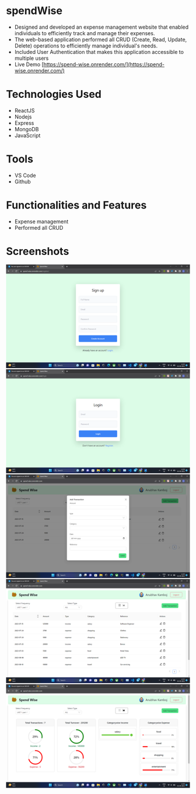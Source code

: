# spendWise
- Designed and developed an expense management website that enabled individuals to efficiently track and manage
their expenses.
- The web-based application performed all CRUD (Create, Read, Update, Delete) operations to efficiently manage
individual's needs.
- Included User Authentication that makes this application accessible to multiple users
- Live Demo [https://spend-wise.onrender.com/](https://spend-wise.onrender.com/)

# Technologies Used
- ReactJS
- Nodejs
- Express
- MongoDB
- JavaScript

# Tools
- VS Code
- Github

# Functionalities and Features

- Expense management
- Performed all CRUD

# Screenshots
![Home page](ss1.1.png)
![Home page](ss1.2.png)
![Home page](ss1.3.png)
![Home page](ss1.4.png)
![Home page](ss1.5.png)
